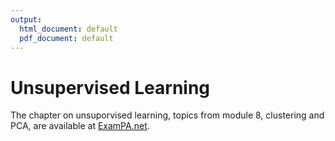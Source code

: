 ```yaml
---
output:
  html_document: default
  pdf_document: default
---
```


# Unsupervised Learning

The chapter on unsuporvised learning, topics from module 8, clustering and PCA, are available at [ExamPA.net](https://www.exampa.net/pricing).

